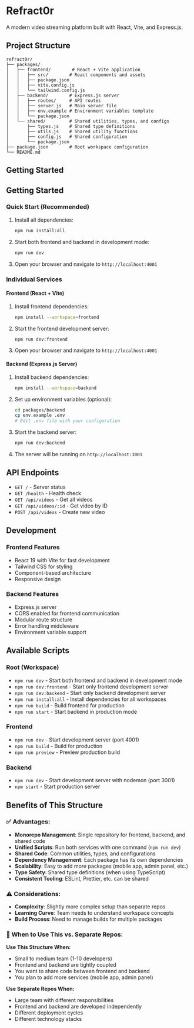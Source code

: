 # Refract0r

A modern video streaming platform built with React, Vite, and Express.js.

## Project Structure

```
refract0r/
├── packages/
│   ├── frontend/        # React + Vite application
│   │   ├── src/        # React components and assets
│   │   ├── package.json
│   │   ├── vite.config.js
│   │   └── tailwind.config.js
│   ├── backend/        # Express.js server
│   │   ├── routes/     # API routes
│   │   ├── server.js   # Main server file
│   │   ├── env.example # Environment variables template
│   │   └── package.json
│   └── shared/         # Shared utilities, types, and configs
│       ├── types.js    # Shared type definitions
│       ├── utils.js    # Shared utility functions
│       ├── config.js   # Shared configuration
│       └── package.json
├── package.json        # Root workspace configuration
└── README.md
```

## Getting Started

## Getting Started

### Quick Start (Recommended)

1. Install all dependencies:

   ```bash
   npm run install:all
   ```

2. Start both frontend and backend in development mode:

   ```bash
   npm run dev
   ```

3. Open your browser and navigate to `http://localhost:4001`

### Individual Services

#### Frontend (React + Vite)

1. Install frontend dependencies:

   ```bash
   npm install --workspace=frontend
   ```

2. Start the frontend development server:

   ```bash
   npm run dev:frontend
   ```

3. Open your browser and navigate to `http://localhost:4001`

#### Backend (Express.js Server)

1. Install backend dependencies:

   ```bash
   npm install --workspace=backend
   ```

2. Set up environment variables (optional):

   ```bash
   cd packages/backend
   cp env.example .env
   # Edit .env file with your configuration
   ```

3. Start the backend server:

   ```bash
   npm run dev:backend
   ```

4. The server will be running on `http://localhost:3001`

## API Endpoints

- `GET /` - Server status
- `GET /health` - Health check
- `GET /api/videos` - Get all videos
- `GET /api/videos/:id` - Get video by ID
- `POST /api/videos` - Create new video

## Development

### Frontend Features

- React 19 with Vite for fast development
- Tailwind CSS for styling
- Component-based architecture
- Responsive design

### Backend Features

- Express.js server
- CORS enabled for frontend communication
- Modular route structure
- Error handling middleware
- Environment variable support

## Available Scripts

### Root (Workspace)

- `npm run dev` - Start both frontend and backend in development mode
- `npm run dev:frontend` - Start only frontend development server
- `npm run dev:backend` - Start only backend development server
- `npm run install:all` - Install dependencies for all workspaces
- `npm run build` - Build frontend for production
- `npm run start` - Start backend in production mode

### Frontend

- `npm run dev` - Start development server (port 4001)
- `npm run build` - Build for production
- `npm run preview` - Preview production build

### Backend

- `npm run dev` - Start development server with nodemon (port 3001)
- `npm start` - Start production server

## Benefits of This Structure

### ✅ **Advantages:**

- **Monorepo Management**: Single repository for frontend, backend, and shared code
- **Unified Scripts**: Run both services with one command (`npm run dev`)
- **Shared Code**: Common utilities, types, and configurations
- **Dependency Management**: Each package has its own dependencies
- **Scalability**: Easy to add more packages (mobile app, admin panel, etc.)
- **Type Safety**: Shared type definitions (when using TypeScript)
- **Consistent Tooling**: ESLint, Prettier, etc. can be shared

### ⚠️ **Considerations:**

- **Complexity**: Slightly more complex setup than separate repos
- **Learning Curve**: Team needs to understand workspace concepts
- **Build Process**: Need to manage builds for multiple packages

### 🔄 **When to Use This vs. Separate Repos:**

**Use This Structure When:**

- Small to medium team (1-10 developers)
- Frontend and backend are tightly coupled
- You want to share code between frontend and backend
- You plan to add more services (mobile app, admin panel)

**Use Separate Repos When:**

- Large team with different responsibilities
- Frontend and backend are developed independently
- Different deployment cycles
- Different technology stacks
